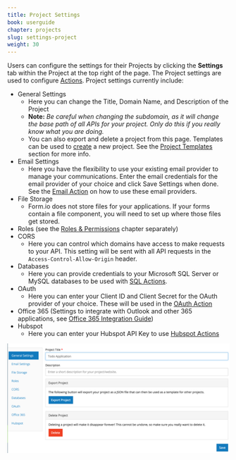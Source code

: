 ```yaml
---
title: Project Settings
book: userguide
chapter: projects
slug: settings-project
weight: 30
---
```

Users can configure the settings for their Projects by clicking the **Settings** tab within the Project at the top right of the page. The Project settings are used to configure [Actions](#actions). Project settings currently include:

- General Settings
    - Here you can change the Title, Domain Name, and Description of the Project
    - **Note:** *Be careful when changing the subdomain, as it will change the base path of all APIs for your project. Only do this if you really know what you are doing.*
    - You can also export and delete a project from this page. Templates can be used to [create](#project-template) a new project. See the [Project Templates](#project-templates) section for more info.
- Email Settings
    - Here you have the flexibility to use your existing email provider to manage your communications. Enter the email credentials for the email provider of your choice and click Save Settings when done. See the [Email Action](#action-email) on how to use these email providers.
- File Storage
    - Form.io does not store files for your applications. If your forms contain a file component, you will need to set up where those files get stored.
- Roles (see the [Roles & Permissions](#roles-and-permissions) chapter separately)
- CORS
    - Here you can control which domains have access to make requests to your API. This setting will be sent with all API requests in the <code>Access-Control-Allow-Origin</code> header.
- Databases
    - Here you can provide credentials to your Microsoft SQL Server or MySQL databases to be used with [SQL Actions](#action-sql).
- OAuth
    - Here you can enter your Client ID and Client Secret for the OAuth provider of your choice. These will be used in the [OAuth Action](#action-oauth)
- Office 365 (Settings to integrate with Outlook and other 365 applications, see [Office 365 Integration Guide](/integrations/#office365))
- Hubspot
    - Here you can enter your Hubspot API Key to use [Hubspot Actions](#action-hubspot)
    
<img src="/assets/img/settings-project.png">
